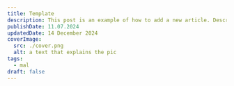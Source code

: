 ```yaml
---
title: Template
description: This post is an example of how to add a new article. Description 50-160 words
publishDate: 11.07.2024
updatedDate: 14 December 2024
coverImage:
  src: ./cover.png
  alt: a text that explains the pic
tags:
  - mal
draft: false
---
```

